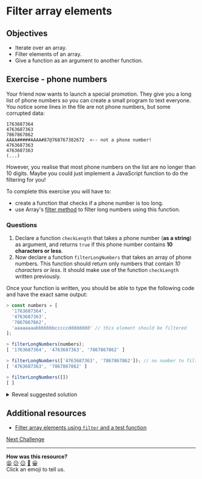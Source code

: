 # Filter array elements

## Objectives

 * Iterate over an array.
 * Filter elements of an array.
 * Give a function as an argument to another function.

## Exercise - phone numbers

Your friend now wants to launch a special promotion. They give you a long list of phone numbers so you can create a small program to text everyone. You notice some lines in the file are not phone numbers, but some corrupted data:

```
1763687364
4763687363
7867867862
AAAA#####AAAA#87@768767382672  <-- not a phone number!
4763687363
4763687363
(...)
```

However, you realise that most phone numbers on the list are no longer than 10 digits. Maybe you could just implement a JavaScript function to do the filtering for you! 

To complete this exercise you will have to:
 * create a function that checks if a phone number is too long.
 * use Array's [filter method](https://www.w3schools.com/jsref/jsref_filter.asp) to filter long numbers using this function.

### Questions

1. Declare a function `checkLength` that takes a phone number (**as a string**) as argument, and returns `true` if this phone number contains **10 characters or less**.
2. Now declare a function `filterLongNumbers` that takes an array of phone numbers. This function should return only numbers that contain *10 characters or less*. It should make use of the function `checkLength` written previously.

Once your function is written, you should be able to type the following code and have the exact same output:

```javascript
> const numbers = [
  '1763687364',
  '4763687363',
  '7867867862',
  'aaaaaaaabbbbbbbcccccdddddddd' // this element should be filtered
];

> filterLongNumbers(numbers);
[ '1763687364', '4763687363', '7867867862' ]

> filterLongNumbers(['4763687363', '7867867862']); // no number to filter out
[ '4763687363', '7867867862' ]

> filterLongNumbers([])
[ ]
```

<details>
<summary>Reveal suggested solution</summary>

```javascript
const checkLength = (phoneNumber) => {
  return phoneNumber.length <= 10;
}

const filterLongNumbers = (phoneNumbers) => {
  return phoneNumbers.filter(checkLength);
}
```
</details>

## Additional resources

 * [Filter array elements using `filter` and a test function](https://www.javascripttutorial.net/javascript-array-filter/)

[Next Challenge](14_array_map.md)

<!-- BEGIN GENERATED SECTION DO NOT EDIT -->

---

**How was this resource?**  
[😫](https://airtable.com/shrUJ3t7KLMqVRFKR?prefill_Repository=makersacademy/javascript-fundamentals&prefill_File=contents/13_filter_array_elements.md&prefill_Sentiment=😫) [😕](https://airtable.com/shrUJ3t7KLMqVRFKR?prefill_Repository=makersacademy/javascript-fundamentals&prefill_File=contents/13_filter_array_elements.md&prefill_Sentiment=😕) [😐](https://airtable.com/shrUJ3t7KLMqVRFKR?prefill_Repository=makersacademy/javascript-fundamentals&prefill_File=contents/13_filter_array_elements.md&prefill_Sentiment=😐) [🙂](https://airtable.com/shrUJ3t7KLMqVRFKR?prefill_Repository=makersacademy/javascript-fundamentals&prefill_File=contents/13_filter_array_elements.md&prefill_Sentiment=🙂) [😀](https://airtable.com/shrUJ3t7KLMqVRFKR?prefill_Repository=makersacademy/javascript-fundamentals&prefill_File=contents/13_filter_array_elements.md&prefill_Sentiment=😀)  
Click an emoji to tell us.

<!-- END GENERATED SECTION DO NOT EDIT -->
